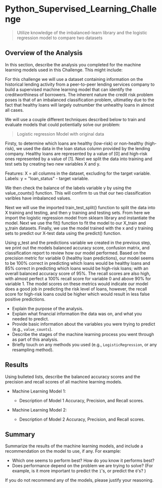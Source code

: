 # Python_Supervised_Learning_Challenge
> Utilize knowledge of the imbalanced-learn library and the logistic regression model to compare two datasets

## Overview of the Analysis

In this section, describe the analysis you completed for the machine learning models used in this Challenge. This might include:

For this challenge we will use a dataset containing information on the historical lending activity from a peer-to-peer lending services company to build a supervised machine learning model that can identify the creditworthiness of borrowers. The inherent nature the credit risk problem poses is that of an imbalanced classification problem, ultimatley due to the fact that healthy loans will largely outnumber the unhealthy loans in almost all cases. 

We will use a couple different techniques described below to train and evaluate models that could potientially solve our problem:

> Logistic regression Model with original data

Firsty, to determine which loans are healthy (low-risk) or non-healthy (high-risk), we used the data in the loan status column provided by the lending company. Healthy loans are represented by a value of [0] and high-risk ones represented by a value of [1]. Next we split the data into training and test sets by creating two new variables X and y.

Features: X = all columns in the dataset, excluding for the target variable. 
Labels: y = "loan_status" - target variable.

We then check the balance of the labels variable y by using the value_counts() function. This will confirm to us that our two classification varibles have imbalanced values. 

Next we will use the imported train_test_split() function to split the data into X training and testing, and then y training and testing sets. From here we import the logistic regression model from sklearn library and instantiate the model. Next we use the fit() function to fit the model to our X_train and y_train datasets. Finally, we use the model trained with the x and y training sets to predict our X-test data using the predict() function. 

Using y_test and the predictions variable we created in the previous step, we print out the models balanced accuracy score, confusion matrix, and classification report to review how our model performed. Based on the precision metric for variable 0 (healthy loan predictions), our model seems to be 100% correct in predicting which loans would be healthy loans and 85% correct in predicting which loans would be high-risk loans; with an overall balanced accuracy score of 95%. The recall scores are also high, with almost perfect a 100% recall score for variable 0 and above 90% for variable 1. The model scores on these metrics would indicate our model does a good job in predicting the risk level of loans, however, the recall score for high-risk loans could be higher which would result in less false positive predictions.




* Explain the purpose of the analysis.
* Explain what financial information the data was on, and what you needed to predict.
* Provide basic information about the variables you were trying to predict (e.g., `value_counts`).
* Describe the stages of the machine learning process you went through as part of this analysis.
* Briefly touch on any methods you used (e.g., `LogisticRegression`, or any resampling method).

## Results

Using bulleted lists, describe the balanced accuracy scores and the precision and recall scores of all machine learning models.

* Machine Learning Model 1:
  * Description of Model 1 Accuracy, Precision, and Recall scores.



* Machine Learning Model 2:
  * Description of Model 2 Accuracy, Precision, and Recall scores.

## Summary

Summarize the results of the machine learning models, and include a recommendation on the model to use, if any. For example:
* Which one seems to perform best? How do you know it performs best?
* Does performance depend on the problem we are trying to solve? (For example, is it more important to predict the `1`'s, or predict the `0`'s? )

If you do not recommend any of the models, please justify your reasoning.
